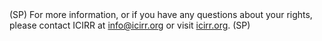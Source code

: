 <div class='KnowYourRightsRoute-footer'>
  (SP)
    For more information, or if you have any questions about your rights,
    please contact ICIRR at <a href="info@icirr.org">info@icirr.org</a>
    or visit <a target='_blank' rel='noopener noreferrer' href='http://www.icirr.org/'>icirr.org</a>.
  (SP)
</div>
